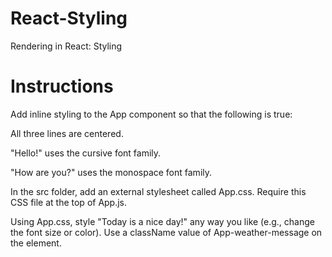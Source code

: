 # React-Styling
Rendering in React: Styling
# Instructions
Add inline styling to the App component so that the following is true:

All three lines are centered.

"Hello!" uses the cursive font family.

"How are you?" uses the monospace font family.

In the src folder, add an external stylesheet called App.css. Require this CSS file at the top of App.js.

Using App.css, style "Today is a nice day!" any way you like (e.g., change the font size or color). Use a className value of App-weather-message on the element.
